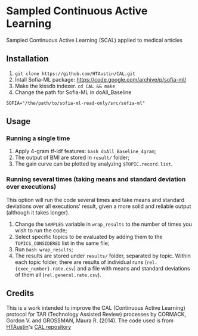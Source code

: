 # Sampled Continuous Active Learning
Sampled Continuous Active Learning (SCAL) applied to medical articles

## Installation

1. `git clone https://github.com/HTAustin/CAL.git`
2. Intall Sofia-ML package: https://code.google.com/archive/p/sofia-ml/
3. Make the kissdb indexer. `cd CAL && make`
4. Change the path for Sofia-ML in doAll_Baseline
```
SOFIA="/the/path/to/sofia-ml-read-only/src/sofia-ml"
```

## Usage

### Running a single time
1. Apply 4-gram tf-idf features: `bash doAll_Baseline_4gram`;
2. The output of BMI are stored in `result/` folder;
3. The gain curve can be plotted by analyzing `$TOPIC.record.list`.

### Running several times (taking means and standard deviation over executions)
This option will run the code several times and take means and standard deviations over all executions' result, given a more solid and reliable output (although it takes longer).

1. Change the `SAMPLES` variable in `wrap_results` to the number of times you wish to run the code;
2. Select specific topics to be evaluated by adding them to the `TOPICS_CONSIDERED` list in the same file;
3. Run `bash wrap_results`;
4. The results are stored under `results/` folder, separated by topic. Within each topic folder, there are results of individual runs (`rel.{exec_number}.rate.csv`) and a file with means and standard deviations of them all (`rel.general.rate.csv`).

## Credits

This is a work intended to improve the CAL (Continuous Active Learning) protocol for TAR (Technology Assisted Review) processes by CORMACK, Gordon V. and GROSSMAN, Maura R. (2014). The code used is from [HTAustin](https://github.com/HTAustin)'s [CAL repository](https://github.com/HTAustin/CAL)


